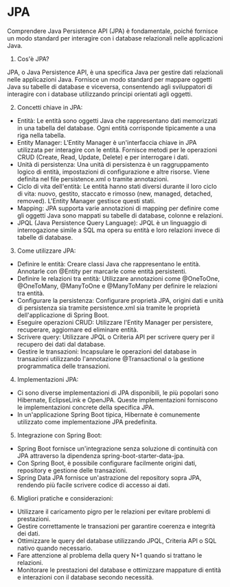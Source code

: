 # JPA

Comprendere Java Persistence API (JPA) è fondamentale, poiché fornisce un modo standard per interagire con i database relazionali nelle applicazioni Java. 

1. Cos'è JPA?

JPA, o Java Persistence API, è una specifica Java per gestire dati relazionali nelle applicazioni Java. Fornisce un modo standard per mappare oggetti Java su tabelle di database e viceversa, consentendo agli sviluppatori di interagire con i database utilizzando principi orientati agli oggetti.

2. Concetti chiave in JPA:

- Entità: Le entità sono oggetti Java che rappresentano dati memorizzati in una tabella del database. Ogni entità corrisponde tipicamente a una riga nella tabella.
- Entity Manager: L'Entity Manager è un'interfaccia chiave in JPA utilizzata per interagire con le entità. Fornisce metodi per le operazioni CRUD (Create, Read, Update, Delete) e per interrogare i dati.
- Unità di persistenza: Una unità di persistenza è un raggruppamento logico di entità, impostazioni di configurazione e altre risorse. Viene definita nel file persistence.xml o tramite annotazioni.
- Ciclo di vita dell'entità: Le entità hanno stati diversi durante il loro ciclo di vita: nuovo, gestito, staccato e rimosso (new, managed, detached, removed). L'Entity Manager gestisce questi stati.
- Mapping: JPA supporta varie annotazioni di mapping per definire come gli oggetti Java sono mappati su tabelle di database, colonne e relazioni.
- JPQL (Java Persistence Query Language): JPQL è un linguaggio di interrogazione simile a SQL ma opera su entità e loro relazioni invece di tabelle di database.

3. Come utilizzare JPA:

- Definire le entità: Creare classi Java che rappresentano le entità. Annotarle con @Entity per marcarle come entità persistenti.
- Definire le relazioni tra entità: Utilizzare annotazioni come @OneToOne, @OneToMany, @ManyToOne e @ManyToMany per definire le relazioni tra entità.
- Configurare la persistenza: Configurare proprietà JPA, origini dati e unità di persistenza sia tramite persistence.xml sia tramite le proprietà dell'applicazione di Spring Boot.
- Eseguire operazioni CRUD: Utilizzare l'Entity Manager per persistere, recuperare, aggiornare ed eliminare entità.
- Scrivere query: Utilizzare JPQL o Criteria API per scrivere query per il recupero dei dati dal database.
- Gestire le transazioni: Incapsulare le operazioni del database in transazioni utilizzando l'annotazione @Transactional o la gestione programmatica delle transazioni.

4. Implementazioni JPA:

- Ci sono diverse implementazioni di JPA disponibili, le più popolari sono Hibernate, EclipseLink e OpenJPA. Queste implementazioni forniscono le implementazioni concrete della specifica JPA.
- In un'applicazione Spring Boot tipica, Hibernate è comunemente utilizzato come implementazione JPA predefinita.

5. Integrazione con Spring Boot:

- Spring Boot fornisce un'integrazione senza soluzione di continuità con JPA attraverso la dipendenza spring-boot-starter-data-jpa.
- Con Spring Boot, è possibile configurare facilmente origini dati, repository e gestione delle transazioni.
- Spring Data JPA fornisce un'astrazione del repository sopra JPA, rendendo più facile scrivere codice di accesso ai dati.

6. Migliori pratiche e considerazioni:

- Utilizzare il caricamento pigro per le relazioni per evitare problemi di prestazioni.
- Gestire correttamente le transazioni per garantire coerenza e integrità dei dati.
- Ottimizzare le query del database utilizzando JPQL, Criteria API o SQL nativo quando necessario.
- Fare attenzione al problema della query N+1 quando si trattano le relazioni.
- Monitorare le prestazioni del database e ottimizzare mappature di entità e interazioni con il database secondo necessità.

